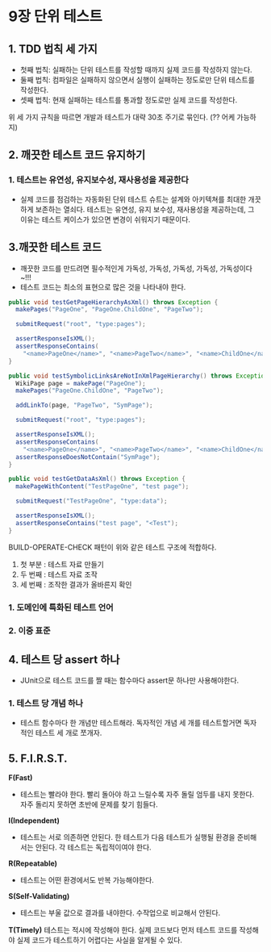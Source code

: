 
# 9장 단위 테스트
    

## 1. TDD 법칙 세 가지
- 첫째 법칙: 실패하는 단위 테스트를 작성할 때까지 실제 코드를 작성하지 않는다.
- 둘째 법칙: 컴파일은 실패하지 않으면서 실행이 실패하는 정도로만 단위 테스트를 작성한다.
- 셋째 법칙: 현재 실패하는 테스트를 통과할 정도로만 실제 코드를 작성한다.

위 세 가지 규칙을 따르면 개발과 테스트가 대략 30초 주기로 묶인다. (?? 어케 가능하지)


## 2. 깨끗한 테스트 코드 유지하기
### 1. 테스트는 유연성, 유지보수성, 재사용성을 제공한다
- 실제 코드를 점검하는 자동화된 단위 테스트 슈트는 설계와 아키텍쳐를 최대한 개끗하게 보존하는 열쇠다. 테스트는 유연성, 유지 보수성, 재사용성을 제공하는데, 그 이유는 테스트 케이스가 있으면 변경이 쉬워지기 때문이다.

## 3.깨끗한 테스트 코드
- 깨끗한 코드를 만드려면 필수적인게 가독성, 가독성, 가독성, 가독성, 가독성이다~!!!
- 테스트 코드는 최소의 표현으로 많은 것을 나타내야 한다.  

```java
public void testGetPageHierarchyAsXml() throws Exception {
  makePages("PageOne", "PageOne.ChildOne", "PageTwo");

  submitRequest("root", "type:pages");

  assertResponseIsXML();
  assertResponseContains(
    "<name>PageOne</name>", "<name>PageTwo</name>", "<name>ChildOne</name>");
}

public void testSymbolicLinksAreNotInXmlPageHierarchy() throws Exception {
  WikiPage page = makePage("PageOne");
  makePages("PageOne.ChildOne", "PageTwo");

  addLinkTo(page, "PageTwo", "SymPage");

  submitRequest("root", "type:pages");

  assertResponseIsXML();
  assertResponseContains(
    "<name>PageOne</name>", "<name>PageTwo</name>", "<name>ChildOne</name>");
  assertResponseDoesNotContain("SymPage");
}

public void testGetDataAsXml() throws Exception {
  makePageWithContent("TestPageOne", "test page");

  submitRequest("TestPageOne", "type:data");

  assertResponseIsXML();
  assertResponseContains("test page", "<Test");
}
```

BUILD-OPERATE-CHECK 패턴이 위와 같은 테스트 구조에 적합하다.

1. 첫 부분 : 테스트 자료 만들기
2. 두 번째 : 테스트 자료 조작
3. 세 번째 : 조작한 결과가 올바른지 확인

### 1. 도메인에 특화된 테스트 언어
### 2. 이중 표준
## 4. 테스트 당 assert 하나
- JUnit으로 테스트 코드를 짤 때는 함수마다 assert문 하나만 사용해야한다.
### 1. 테스트 당 개념 하나
- 테스트 함수마다 한 개념만 테스트해라. 독자적인 개념 세 개를 테스트할거면 독자적인 테스트 세 개로 쪼개자.

## 5. F.I.R.S.T.

**F(Fast)**
- 테스트는 빨라야 한다. 빨리 돌아야 하고 느릴수록 자주 돌릴 엄두를 내지 못한다. 자주 돌리지 못하면 초반에 문제를 찾기 힘들다.

**I(Independent)**
- 테스트는 서로 의존하면 안된다. 한 테스트가 다음 테스트가 실행될 환경을 준비해서는 안된다. 각 테스트는 독립적이여야 한다. 

**R(Repeatable)**
- 테스트는 어떤 환경에서도 반복 가능해야한다.

**S(Self-Validating)**
- 테스트는 부울 값으로 결과를 내야한다. 수작업으로 비교해서 안된다.

**T(Timely)**
테스트는 적시에 작성해야 한다. 실제 코드보다 먼저 테스트 코드를 작성해야 실제 코드가 테스트하기 어렵다는 사실을 알게될 수 있다.
